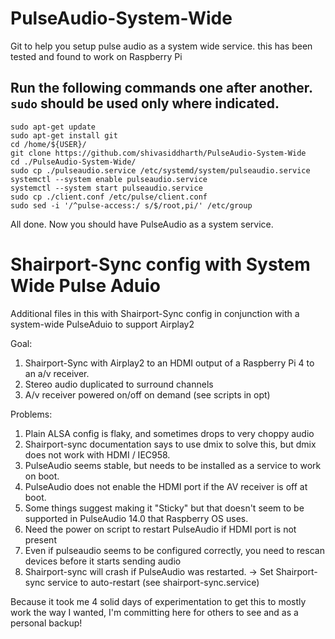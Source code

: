 # PulseAudio-System-Wide
 Git to help you setup pulse audio as a system wide service. this has been tested and found to work on Raspberry Pi

## Run the following commands one after another. ```sudo``` should be used only where indicated.            
```
sudo apt-get update     
sudo apt-get install git    
cd /home/${USER}/       
git clone https://github.com/shivasiddharth/PulseAudio-System-Wide       
cd ./PulseAudio-System-Wide/      
sudo cp ./pulseaudio.service /etc/systemd/system/pulseaudio.service    
systemctl --system enable pulseaudio.service       
systemctl --system start pulseaudio.service       
sudo cp ./client.conf /etc/pulse/client.conf        
sudo sed -i '/^pulse-access:/ s/$/root,pi/' /etc/group    
```     
All done. Now you should have PulseAudio as a system service.     

# Shairport-Sync config with System Wide Pulse Aduio

Additional files in this with Shairport-Sync config in conjunction with a system-wide PulseAduio to support Airplay2

Goal:

1) Shairport-Sync with Airplay2 to an HDMI output of a Raspberry Pi 4 to an a/v receiver.
2) Stereo audio duplicated to surround channels
3) A/v receiver powered on/off on demand (see scripts in opt)

Problems:

1) Plain ALSA config is flaky, and sometimes drops to very choppy audio
2) Shairport-sync documentation says to use dmix to solve this, but dmix does not work with HDMI / IEC958.
3) PulseAudio seems stable, but needs to be installed as a service to work on boot.
4) PulseAudio does not enable the HDMI port if the AV receiver is off at boot.
5) Some things suggest making it "Sticky" but that doesn't seem to be supported in PulseAudio 14.0 that Raspberry OS uses.
6) Need the power on script to restart PulseAudio if HDMI port is not present 
7) Even if pulseaudio seems to be configured correctly, you need to rescan devices before it starts sending audio
8) Shairport-sync will crash if PulseAudio was restarted. -> Set Shairport-sync service to auto-restart (see shairport-sync.service)

Because it took me 4 solid days of experimentation to get this to mostly work the way I wanted, I'm committing here for others to see and as a personal backup!




